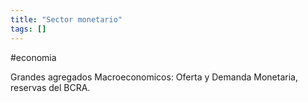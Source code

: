 ```yaml
---
title: "Sector monetario"
tags: []
---
```

#economia 

Grandes agregados Macroeconomicos: Oferta y Demanda Monetaria, reservas del BCRA.